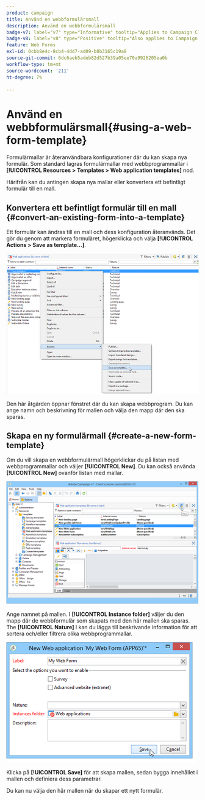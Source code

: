 ```yaml
---
product: campaign
title: Använd en webbformulärsmall
description: Använd en webbformulärsmall
badge-v7: label="v7" type="Informative" tooltip="Applies to Campaign Classic v7"
badge-v8: label="v8" type="Positive" tooltip="Also applies to Campaign v8"
feature: Web Forms
exl-id: 0cbb8e4c-8cb4-4dd7-ad09-b8b3165c19a8
source-git-commit: 6dc6aeb5adeb82d527b39a05ee70a9926205ea0b
workflow-type: tm+mt
source-wordcount: '211'
ht-degree: 7%

---
```


# Använd en webbformulärsmall{#using-a-web-form-template}



Formulärmallar är återanvändbara konfigurationer där du kan skapa nya formulär. Som standard lagras formulärmallar med webbprogrammallar i **[!UICONTROL Resources > Templates > Web application templates]** nod.

Härifrån kan du antingen skapa nya mallar eller konvertera ett befintligt formulär till en mall.

## Konvertera ett befintligt formulär till en mall {#convert-an-existing-form-into-a-template}

Ett formulär kan ändras till en mall och dess konfiguration återanvänds. Det gör du genom att markera formuläret, högerklicka och välja **[!UICONTROL Actions > Save as template...]**.

![](assets/s_ncs_admin_survey_saveastemplate.png)

Den här åtgärden öppnar fönstret där du kan skapa webbprogram. Du kan ange namn och beskrivning för mallen och välja den mapp där den ska sparas.

## Skapa en ny formulärmall {#create-a-new-form-template}

Om du vill skapa en webbformulärmall högerklickar du på listan med webbprogrammallar och väljer **[!UICONTROL New]**. Du kan också använda **[!UICONTROL New]** ovanför listan med mallar.

![](assets/s_ncs_admin_survey_createtemplate.png)

Ange namnet på mallen. I **[!UICONTROL Instance folder]** väljer du den mapp där de webbformulär som skapats med den här mallen ska sparas. The **[!UICONTROL Nature]** I kan du lägga till beskrivande information för att sortera och/eller filtrera olika webbprogrammallar.

![](assets/s_ncs_admin_survey_createtemplate_details.png)

Klicka på **[!UICONTROL Save]** för att skapa mallen, sedan bygga innehållet i mallen och definiera dess parametrar.

Du kan nu välja den här mallen när du skapar ett nytt formulär.
